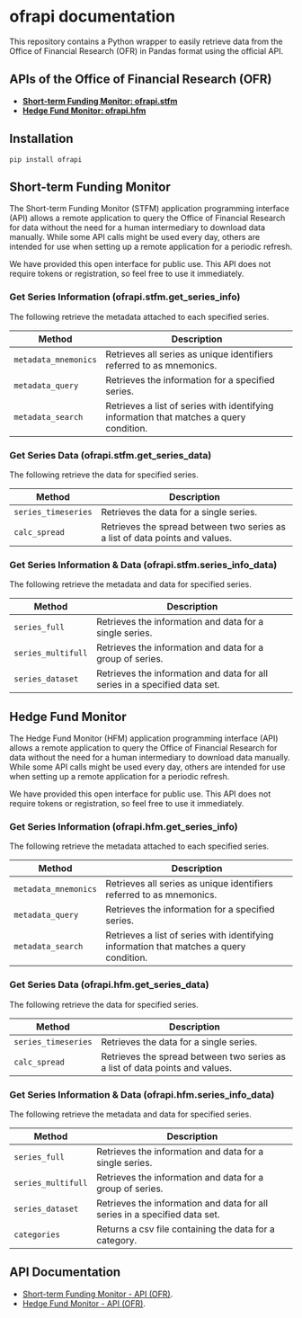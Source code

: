 # ofrapi documentation
This repository contains a Python wrapper to easily retrieve data from the Office of Financial Research (OFR) in Pandas format using the official API.

## APIs of the Office of Financial Research (OFR)
- **[Short-term Funding Monitor: ofrapi.stfm](ofrapi/stfm/README.md)**
- **[Hedge Fund Monitor: ofrapi.hfm](ofrapi/hfm/README.md)**

## Installation
```commandline
pip install ofrapi
```

## Short-term Funding Monitor
The Short-term Funding Monitor (STFM) application programming interface (API) allows a remote application to query the Office of Financial Research for data without the need for a human intermediary to download data manually. While some API calls might be used every day, others are intended for use when setting up a remote application for a periodic refresh.

We have provided this open interface for public use. This API does not require tokens or registration, so feel free to use it immediately.

### Get Series Information (ofrapi.stfm.get_series_info)
The following retrieve the metadata attached to each specified series.

| Method                   | Description                                                                             |
|--------------------------|-----------------------------------------------------------------------------------------|
| ```metadata_mnemonics``` | Retrieves all series as unique identifiers referred to as mnemonics.                    |
| ```metadata_query```     | Retrieves the information for a specified series.                                       |
| ```metadata_search```    | Retrieves a list of series with identifying information that matches a query condition. |

### Get Series Data (ofrapi.stfm.get_series_data)
The following retrieve the data for specified series.

| Method                  | Description                                                                  |
|-------------------------|------------------------------------------------------------------------------|
| ```series_timeseries``` | Retrieves the data for a single series.                                      |
| ```calc_spread```       | Retrieves the spread between two series as a list of data points and values. |

### Get Series Information & Data (ofrapi.stfm.series_info_data)
The following retrieve the metadata and data for specified series.

| Method                 | Description                                                                |
|------------------------|----------------------------------------------------------------------------|
| ```series_full```      | Retrieves the information and data for a single series.                    |
| ```series_multifull``` | Retrieves the information and data for a group of series.                  |
| ```series_dataset```   | Retrieves the information and data for all series in a specified data set. |


## Hedge Fund Monitor
The Hedge Fund Monitor (HFM) application programming interface (API) allows a remote application to query the Office of Financial Research for data without the need for a human intermediary to download data manually. While some API calls might be used every day, others are intended for use when setting up a remote application for a periodic refresh.

We have provided this open interface for public use. This API does not require tokens or registration, so feel free to use it immediately.

### Get Series Information (ofrapi.hfm.get_series_info)
The following retrieve the metadata attached to each specified series.

| Method                   | Description                                                                             |
|--------------------------|-----------------------------------------------------------------------------------------|
| ```metadata_mnemonics``` | Retrieves all series as unique identifiers referred to as mnemonics.                    |
| ```metadata_query```     | Retrieves the information for a specified series.                                       |
| ```metadata_search```    | Retrieves a list of series with identifying information that matches a query condition. |

### Get Series Data (ofrapi.hfm.get_series_data)
The following retrieve the data for specified series.

| Method                  | Description                                                                  |
|-------------------------|------------------------------------------------------------------------------|
| ```series_timeseries``` | Retrieves the data for a single series.                                      |
| ```calc_spread```       | Retrieves the spread between two series as a list of data points and values. |

### Get Series Information & Data (ofrapi.hfm.series_info_data)
The following retrieve the metadata and data for specified series.

| Method                 | Description                                                                |
|------------------------|----------------------------------------------------------------------------|
| ```series_full```      | Retrieves the information and data for a single series.                    |
| ```series_multifull``` | Retrieves the information and data for a group of series.                  |
| ```series_dataset```   | Retrieves the information and data for all series in a specified data set. |
| ```categories```       | Returns a csv file containing the data for a category.                     |


## API Documentation
- [Short-term Funding Monitor - API (OFR)](https://www.financialresearch.gov/short-term-funding-monitor/api/).
- [Hedge Fund Monitor - API (OFR)](https://www.financialresearch.gov/hedge-fund-monitor/api/).
